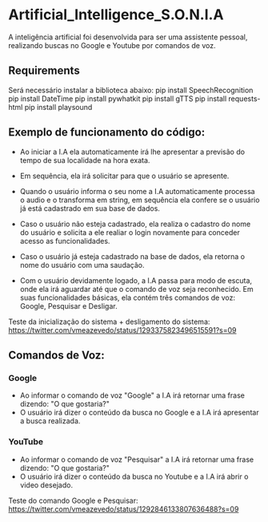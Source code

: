 # Artificial_Intelligence_S.O.N.I.A
A inteligência artificial foi desenvolvida para ser uma assistente pessoal, realizando buscas no Google e Youtube por comandos de voz.
  
## Requirements
Será necessário instalar a biblioteca abaixo:
pip install SpeechRecognition
pip install DateTime
pip install pywhatkit
pip install gTTS
pip install requests-html
pip install playsound


## Exemplo de funcionamento do código:
- Ao iniciar a I.A ela automaticamente irá lhe apresentar a previsão do tempo de sua localidade na hora exata.

- Em sequência, ela irá solicitar para que o usuário se apresente.
- Quando o usuário informa o seu nome a I.A automaticamente processa o audio e o transforma em string, em sequência ela confere se o usuário já está cadastrado em sua base de dados.
- Caso o usuário não esteja cadastrado, ela realiza o cadastro do nome do usuário e solicita a ele realiar o login novamente para conceder acesso as funcionalidades.
- Caso o usuário já esteja cadastrado na base de dados, ela retorna o nome do usuário com uma saudação.
- Com o usuário devidamente logado, a I.A passa para modo de escuta, onde ela irá aguardar até que o comando de voz seja reconhecido. Em suas funcionalidades básicas, ela contém três comandos de voz: Google, Pesquisar e Desligar.

Teste da inicialização do sistema + desligamento do sistema:
https://twitter.com/vmeazevedo/status/1293375823496515591?s=09


## Comandos de Voz:
### Google
- Ao informar o comando de voz "Google" a I.A irá retornar uma frase dizendo: "O que gostaria?"
- O usuário irá dizer o conteúdo da busca no Google e a I.A irá apresentar a busca realizada.


### YouTube
- Ao informar o comando de voz "Pesquisar" a I.A irá retornar uma frase dizendo: "O que gostaria?"
- O usuário irá dizer o conteúdo da busca no Youtube e a I.A irá abrir o video desejado.

Teste do comando Google e Pesquisar:
https://twitter.com/vmeazevedo/status/1292846133807636488?s=09